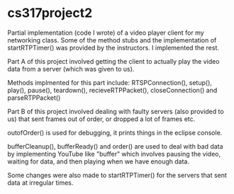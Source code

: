 cs317project2
=============

Partial implementation (code I wrote) of a video player client for my networking class. Some of the method stubs and the implementation of startRTPTimer() was provided by the instructors. I implemented the rest.

Part A of this project involved getting the client to actually play the video data from a server (which was given to us).

Methods implmented for this part include: RTSPConnection(), setup(), play(), pause(), teardown(), recieveRTPPacket(), closeConnection() and parseRTPPacket()


Part B of this project involved dealing with faulty servers (also provided to us) that sent frames out of order, or dropped a lot of frames etc.

outofOrder() is used for debugging, it prints things in the eclipse console.

bufferCleanup(), bufferReady() and order() are used to deal with bad data by implementing YouTube like "buffer" which involves pausing the video, waiting for data, and then playing when we have enough data.

Some changes were also made to startRTPTimer() for the servers that sent data at irregular times.
